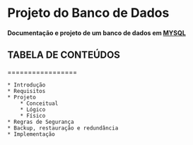# Projeto do Banco de Dados
#### Documentação e projeto de um banco de dados em [MYSQL](https://www.mysql.com/)



## TABELA DE CONTEÚDOS
=================
<!--ts-->
    * Introdução
    * Requisitos
    * Projeto
        * Conceitual
        * Lógico
        * Físico
    * Regras de Segurança
    * Backup, restauração e redundância
    * Implementação
<!--te-->


